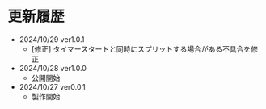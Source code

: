 # 更新履歴
- 2024/10/29 ver1.0.1
  - \[修正\] タイマースタートと同時にスプリットする場合がある不具合を修正
- 2024/10/28 ver1.0.0
  - 公開開始
- 2024/10/27 ver0.0.1
  - 製作開始
